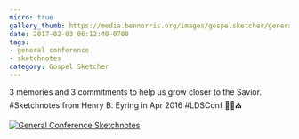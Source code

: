 ```yaml
---
micro: true
gallery_thumb: https://media.bennorris.org/images/gospelsketcher/general-conference/apr-2016/apr-16-0-eyring.jpg
date: 2017-02-03 06:12:40-0700
tags:
- general conference
- sketchnotes
category: Gospel Sketcher
---
```


3 memories and 3 commitments to help us grow closer to the Savior. #Sketchnotes from Henry B. Eyring in Apr 2016 #LDSConf ✍🏼⛪️

[![General Conference Sketchnotes](https://media.bennorris.org/images/gospelsketcher/general-conference/apr-2016/apr-16-0-eyring.jpg)](https://media.bennorris.org/images/gospelsketcher/general-conference/apr-2016/apr-16-0-eyring.jpg)
